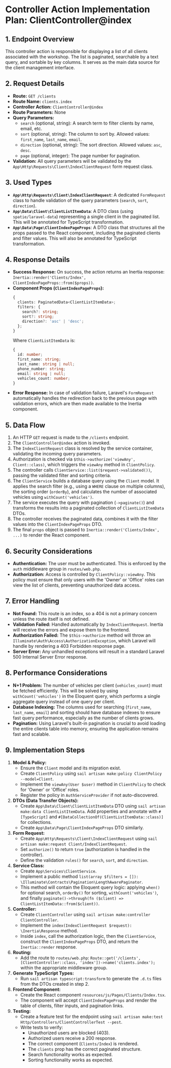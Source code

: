 # Controller Action Implementation Plan: ClientController@index

## 1. Endpoint Overview
This controller action is responsible for displaying a list of all clients associated with the workshop. The list is paginated, searchable by a text query, and sortable by key columns. It serves as the main data source for the client management interface.

## 2. Request Details
- **Route:** `GET /clients`
- **Route Name:** `clients.index`
- **Controller Action:** `ClientController@index`
- **Route Parameters:** None
- **Query Parameters:**
  - `search` (optional, string): A search term to filter clients by name, email, etc.
  - `sort` (optional, string): The column to sort by. Allowed values: `first_name`, `last_name`, `email`.
  - `direction` (optional, string): The sort direction. Allowed values: `asc`, `desc`.
  - `page` (optional, integer): The page number for pagination.
- **Validation:** All query parameters will be validated by the `App\Http\Requests\Client\IndexClientRequest` form request class.

## 3. Used Types
- **`App\Http\Requests\Client\IndexClientRequest`**: A dedicated `FormRequest` class to handle validation of the query parameters (`search`, `sort`, `direction`).
- **`App\Data\Client\ClientListItemData`**: A DTO class (using `spatie/laravel-data`) representing a single client in the paginated list. This will be annotated for TypeScript transformation.
- **`App\Data\Page\ClientIndexPageProps`**: A DTO class that structures all the props passed to the React component, including the paginated clients and filter values. This will also be annotated for TypeScript transformation.

## 4. Response Details
- **Success Response:** On success, the action returns an Inertia response: `Inertia::render('Clients/Index', ClientIndexPageProps::from($props))`.
- **Component Props (`ClientIndexPageProps`):**
  ```typescript
  {
    clients: PaginatedData<ClientListItemData>;
    filters: {
      search?: string;
      sort?: string;
      direction?: 'asc' | 'desc';
    };
  }
  ```
  Where `ClientListItemData` is:
  ```typescript
  {
    id: number;
    first_name: string;
    last_name: string | null;
    phone_number: string;
    email: string | null;
    vehicles_count: number;
  }
  ```
- **Error Response:** In case of validation failure, Laravel's `FormRequest` automatically handles the redirection back to the previous page with validation errors, which are then made available to the Inertia component.

## 5. Data Flow
1.  An HTTP `GET` request is made to the `/clients` endpoint.
2.  The `ClientController@index` action is invoked.
3.  The `IndexClientRequest` class is resolved by the service container, validating the incoming query parameters.
4.  Authorization is checked via `$this->authorize('viewAny', Client::class)`, which triggers the `viewAny` method in `ClientPolicy`.
5.  The controller calls `ClientService::list($request->validated())`, passing the validated filter and sorting criteria.
6.  The `ClientService` builds a database query using the `Client` model. It applies the search filter (e.g., using a `WHERE` clause on multiple columns), the sorting order (`orderBy`), and calculates the number of associated vehicles using `withCount('vehicles')`.
7.  The service executes the query with pagination (`->paginate()`) and transforms the results into a paginated collection of `ClientListItemData` DTOs.
8.  The controller receives the paginated data, combines it with the filter values into the `ClientIndexPageProps` DTO.
9.  The final `props` object is passed to `Inertia::render('Clients/Index', ...)` to render the React component.

## 6. Security Considerations
- **Authentication:** The user must be authenticated. This is enforced by the `auth` middleware group in `routes/web.php`.
- **Authorization:** Access is controlled by `ClientPolicy::viewAny`. This policy must ensure that only users with the 'Owner' or 'Office' roles can view the list of clients, preventing unauthorized data access.

## 7. Error Handling
- **Not Found:** This route is an index, so a 404 is not a primary concern unless the route itself is not defined.
- **Validation Failed:** Handled automatically by `IndexClientRequest`. Inertia will receive the errors and expose them to the frontend.
- **Authorization Failed:** The `$this->authorize` method will throw an `Illuminate\Auth\Access\AuthorizationException`, which Laravel will handle by rendering a 403 Forbidden response page.
- **Server Error:** Any unhandled exceptions will result in a standard Laravel 500 Internal Server Error response.

## 8. Performance Considerations
- **N+1 Problem:** The number of vehicles per client (`vehicles_count`) must be fetched efficiently. This will be solved by using `withCount('vehicles')` in the Eloquent query, which performs a single aggregate query instead of one query per client.
- **Database Indexing:** The columns used for searching (`first_name`, `last_name`, `email`) and sorting should have database indexes to ensure fast query performance, especially as the number of clients grows.
- **Pagination:** Using Laravel's built-in pagination is crucial to avoid loading the entire clients table into memory, ensuring the application remains fast and scalable.

## 9. Implementation Steps
1.  **Model & Policy:**
    -   Ensure the `Client` model and its migration exist.
    -   Create `ClientPolicy` using `sail artisan make:policy ClientPolicy --model=Client`.
    -   Implement the `viewAny(User $user)` method in `ClientPolicy` to check for 'Owner' or 'Office' roles.
    -   Register the policy in `AuthServiceProvider` if not auto-discovered.
2.  **DTOs (Data Transfer Objects):**
    -   Create `App\Data\Client\ClientListItemData` DTO using `sail artisan make:data ClientListItemData`. Add properties and annotate with `#[TypeScript]` and `#[DataCollectionOf(ClientListItemData::class)]` for collections.
    -   Create `App\Data\Page\ClientIndexPageProps` DTO similarly.
3.  **Form Request:**
    -   Create `App\Http\Requests\Client\IndexClientRequest` using `sail artisan make:request Client/IndexClientRequest`.
    -   Set `authorize()` to return `true` (authorization is handled in the controller).
    -   Define the validation `rules()` for `search`, `sort`, and `direction`.
4.  **Service Class:**
    -   Create `App\Services\ClientService`.
    -   Implement a public method `list(array $filters = []): \Illuminate\Contracts\Pagination\LengthAwarePaginator`.
    -   This method will contain the Eloquent query logic: applying `when()` for optional search, `orderBy()` for sorting, `withCount('vehicles')`, and finally `paginate()->through(fn ($client) => ClientListItemData::from($client))`.
5.  **Controller:**
    -   Create `ClientController` using `sail artisan make:controller ClientController`.
    -   Implement the `index(IndexClientRequest $request): \Inertia\Response` method.
    -   Inside `index`, call the authorization logic, then the `ClientService`, construct the `ClientIndexPageProps` DTO, and return the `Inertia::render` response.
6.  **Routing:**
    -   Add the route to `routes/web.php`: `Route::get('/clients', [ClientController::class, 'index'])->name('clients.index');` within the appropriate middleware group.
7.  **Generate TypeScript Types:**
    -   Run `sail artisan typescript:transform` to generate the `.d.ts` files from the DTOs created in step 2.
8.  **Frontend Component:**
    -   Create the React component `resources/js/Pages/Clients/Index.tsx`.
    -   The component will accept `ClientIndexPageProps` and render the table of clients, filter inputs, and pagination links.
9.  **Testing:**
    -   Create a feature test for the endpoint using `sail artisan make:test Http/Controllers/ClientControllerTest --pest`.
    -   Write tests to verify:
        -   Unauthorized users are blocked (403).
        -   Authorized users receive a 200 response.
        -   The correct component (`Clients/Index`) is rendered.
        -   The `clients` prop has the correct paginated structure.
        -   Search functionality works as expected.
        -   Sorting functionality works as expected.
